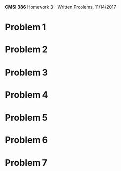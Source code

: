 **CMSI 386** Homework 3 - Written Problems, 11/14/2017

# Problem 1

# Problem 2

# Problem 3

# Problem 4

# Problem 5

# Problem 6

# Problem 7
